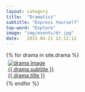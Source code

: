 ```yaml
---
layout: category
title:  "Dramatics"
subtitle: "Express Yourself"
top-word: "Explore"
image: "img/events/dr.jpg"
date:   2015-04-21 12:12:12
---
```

<section class="no-padding" id="portfolio">
    <div class="container-fluid">
        <div class="row no-gutter">
            {% for drama in site.drama %}
                <div class="col-lg-4 col-sm-6" style="padding: 5px;">
                    <a href="{{ drama.url }}" class="portfolio-box">
                        <img src="{{ drama.image }}" class="img-responsive" alt="drama Image">
                        <div class="portfolio-box-caption">
                            <div class="portfolio-box-caption-content">
                                <div class="project-category text-faded center aclonica">
                                    {{ drama.subtitle }}
                                </div>
                                <div class="project-name center aclonica">
                                    {{ drama.title }}
                                </div>
                            </div>
                        </div>
                    </a>
                </div>
            {% endfor %}
        </div>
    </div>
</section>
